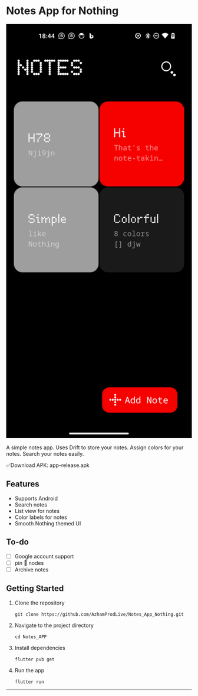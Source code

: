 # Notes App for Nothing 

<img width="1248" src="https://github.com/AzhamProdLive/Notes_App_Nothing/blob/Beta-Test/Screenshot_20240201-184405.png?raw=true">

A simple notes app. Uses Drift to store your notes. Assign colors for your notes. Search your notes easily.

✅Download APK: app-release.apk

## Features
 - Supports Android
 - Search notes
 - List view for notes
 - Color labels for notes
 - Smooth Nothing themed UI 

## To-do
 - [ ] Google account support
 - [ ] pin 📍 nodes
 - [ ] Archive notes

## Getting Started
1. Clone the repository
   
   ```
   git clone https://github.com/AzhamProdLive/Notes_App_Nothing.git
   ```
   
2. Navigate to the project directory

   ```
   cd Notes_APP
   ```
   
3. Install dependencies

   ```
   flutter pub get
   ```

4. Run the app
   ```
   flutter run
   ```
---
 
